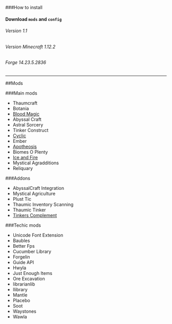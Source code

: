 ###How to install
#### Download `mods` and `config`


###### Version 1.1
###### Version Minecraft 1.12.2
###### Forge 14.23.5.2836
<hr>

##Mods

###Main mods
* Thaumcraft
* Botania
* [Blood Magic](https://ftbwiki.org/Blood_Magic)
* Abyssal Craft
* Astral Sorcery
* Tinker Construct
* [Cyclic](https://ftb.gamepedia.com/Cyclic)
* Ember
* [Apotheosis](https://minecraft.curseforge.com/projects/apotheosis)
* Biomes O Plenty
* [Ice and Fire](https://ice-and-fire-mod.fandom.com/wiki/Ice_and_Fire_Mod_Wiki)
* Mystical Agradditions
* Reliquary

###Addons
* AbyssalCraft Integration
* Mystical Agriculture
* Plust Tic
* Thaumic Inventory Scanning
* Thaumic Tinker
* [Tinkers Complement](https://minecraft.curseforge.com/projects/tinkers-complement)

###Techic mods
* Unicode Font Extension
* Baubles
* Better Fps
* Cucumber Library
* Forgelin
* Guide API
* Hwyla
* Just Enough Items
* Ore Excavation
* librarianlib
* llibrary
* Mantle
* Placebo
* Soot
* Waystones
* Wawla